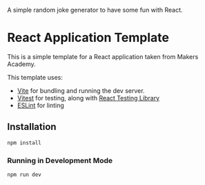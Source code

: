 A simple random joke generator to have some fun with React.


# React Application Template

This is a simple template for a React application taken from Makers Academy.

This template uses:

- [Vite](https://vitejs.dev/) for bundling and running the dev server.
- [Vitest](https://vitest.dev/) for testing, along with
  [React Testing Library](https://testing-library.com/docs/react-testing-library/intro/)
- [ESLint](https://eslint.org/) for linting

## Installation

```zsh
npm install
```

### Running in Development Mode

```zsh
npm run dev
```
